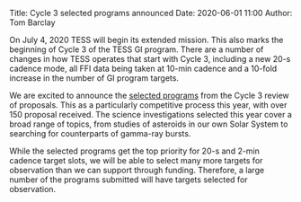 Title: Cycle 3 selected programs announced
Date: 2020-06-01 11:00
Author: Tom Barclay

On July 4, 2020 TESS will begin its extended mission. This also marks the beginning of Cycle 3 of the TESS GI program. There are a number of changes in how TESS operates that start with Cycle 3, including a new 20-s cadence mode, all FFI data being taken at 10-min cadence and a 10-fold increase in the number of GI program targets.

We are excited to announce the [selected programs](approved-programs.html) from the Cycle 3 review of proposals. This as a particularly competitive process this year, with over 150 proposal received. The science investigations selected this year cover a broad range of topics, from studies of asteroids in our own Solar System to searching for counterparts of gamma-ray bursts.

While the selected programs get the top priority for 20-s and 2-min cadence target slots, we will be able to select many more targets for observation than we can support through funding. Therefore, a large number of the programs submitted will have targets selected for observation. 

